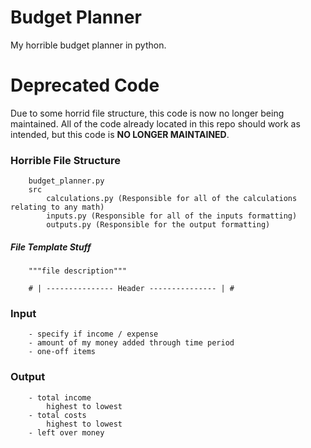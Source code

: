 # Budget Planner
 My horrible budget planner in python.

 # Deprecated Code
 Due to some horrid file structure, this code is now no longer being maintained. All of the code already located in this repo should work as intended, but this code is **NO LONGER MAINTAINED**.

### Horrible File Structure
```
    budget_planner.py
    src
        calculations.py (Responsible for all of the calculations relating to any math)
        inputs.py (Responsible for all of the inputs formatting)
        outputs.py (Responsible for the output formatting)

```
##### File Template Stuff
```
    """file description"""

    # | --------------- Header --------------- | #

```

### Input
```
    - specify if income / expense
    - amount of my money added through time period
    - one-off items
```

### Output
```
    - total income
        highest to lowest
    - total costs
        highest to lowest
    - left over money 
```
